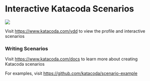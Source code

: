 # Interactive Katacoda Scenarios

[![](http://shields.katacoda.com/katacoda/ydd/count.svg)](https://www.katacoda.com/ydd "Get your profile on Katacoda.com")

Visit https://www.katacoda.com/ydd to view the profile and interactive scenarios

### Writing Scenarios
Visit https://www.katacoda.com/docs to learn more about creating Katacoda scenarios

For examples, visit https://github.com/katacoda/scenario-example
